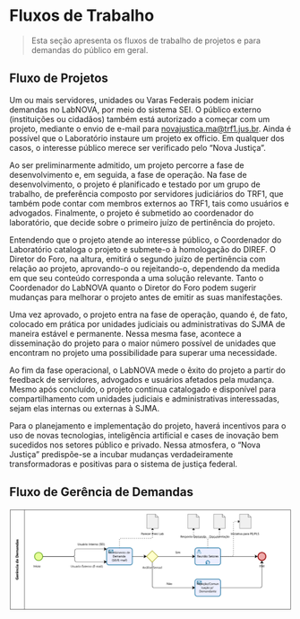 # <span><i class="fa-solid fa-diagram-project"></i> </span> Fluxos de Trabalho

> Esta seção apresenta os fluxos de trabalho de projetos e para demandas do público em geral.

## Fluxo de Projetos

Um ou mais servidores, unidades ou Varas Federais podem iniciar demandas no LabNOVA, por meio do sistema SEI. O público externo (instituições ou cidadãos) também está autorizado a começar com um projeto, mediante o envio de e-mail para novajustica.ma@trf1.jus.br. Ainda é possível que o Laboratório instaure um projeto ex officio. Em qualquer dos casos, o interesse público merece ser verificado pelo “Nova Justiça”.

Ao ser preliminarmente admitido, um projeto percorre a fase de desenvolvimento e, em seguida, a fase de operação. Na fase de desenvolvimento, o projeto é planificado e testado por um grupo de trabalho, de preferência composto por servidores judiciários do TRF1, que também pode contar com membros externos ao TRF1, tais como usuários e advogados. Finalmente, o projeto é submetido ao coordenador do laboratório, que decide sobre o primeiro juízo de pertinência do projeto.

Entendendo que o projeto atende ao interesse público, o Coordenador do Laboratório cataloga o projeto e submete-o à homologação do DIREF. O Diretor do Foro, na altura, emitirá o segundo juízo de pertinência com relação ao projeto, aprovando-o ou rejeitando-o, dependendo da medida em que seu conteúdo corresponda a uma solução relevante. Tanto o Coordenador do LabNOVA quanto o Diretor do Foro podem sugerir mudanças para melhorar o projeto antes de emitir as suas manifestações.

Uma vez aprovado, o projeto entra na fase de operação, quando é, de fato, colocado em prática por unidades judiciais ou administrativas do SJMA de maneira estável e permanente. Nessa mesma fase, acontece a disseminação do projeto para o maior número possível de unidades que encontram no projeto uma possibilidade para superar uma necessidade.

Ao fim da fase operacional, o LabNOVA mede o êxito do projeto a partir do feedback de servidores, advogados e usuários afetados pela mudança. Mesmo após concluído, o projeto continua catalogado e disponível para compartilhamento com unidades judiciais e administrativas interessadas, sejam elas internas ou externas à SJMA.

Para o planejamento e implementação do projeto, haverá incentivos para o uso de novas tecnologias, inteligência artificial e cases de inovação bem sucedidos nos setores público e privado. Nessa atmosfera, o “Nova Justiça” predispõe-se a incubar mudanças verdadeiramente transformadoras e positivas para o sistema de justiça federal.

## Fluxo de Gerência de Demandas

![Diagrama BPMN do fluxo de Gerênciamento de Demandas](../fluxo-de-trabalho/fluxo-ger-demanda.png)
